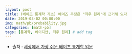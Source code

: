 ```yaml
---
layout: post
title: (베이즈 통계학 기초) 베이즈 추정은 "최우 원리"에 근거해 있다
date: 2019-03-02 00:00:00
img: math/pb/probability.jpg
categories: [math-pb] 
tags: [통계학, 베이지안, 최우 원리] # add tag
---
```


+ 출처 : [세상에서 가장 쉬운 베이즈 통계학 입문](https://www.aladin.co.kr/shop/wproduct.aspx?ItemId=103947200)

